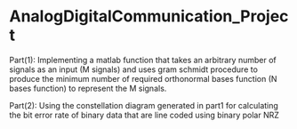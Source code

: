 # AnalogDigitalCommunication_Project
Part(1): Implementing a matlab function that takes an arbitrary number of signals as an input (M signals) and uses gram schmidt procedure to produce the minimum number of required orthonormal bases function (N bases function) to represent the M signals.

Part(2): Using the constellation diagram generated in part1 for calculating the bit error 
rate of binary data that are line coded using binary polar NRZ
